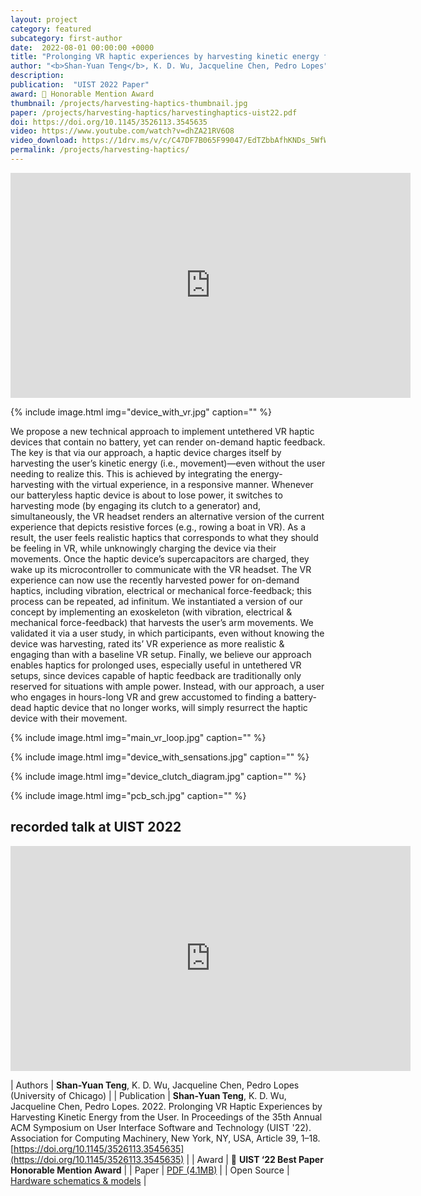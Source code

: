 ```yaml
---
layout: project
category: featured
subcategory: first-author
date:  2022-08-01 00:00:00 +0000
title: "Prolonging VR haptic experiences by harvesting kinetic energy from the user"
author: "<b>Shan-Yuan Teng</b>, K. D. Wu, Jacqueline Chen, Pedro Lopes"
description: 
publication:  "UIST 2022 Paper"
award: 🏅 Honorable Mention Award
thumbnail: /projects/harvesting-haptics-thumbnail.jpg
paper: /projects/harvesting-haptics/harvestinghaptics-uist22.pdf
doi: https://doi.org/10.1145/3526113.3545635
video: https://www.youtube.com/watch?v=dhZA21RV6O8
video_download: https://1drv.ms/v/c/C47DF7B065F99047/EdTZbbAfhKNDs_5WfWSW8O0B-IQpMWlaTl8-9arAqYz1pg?e=DBgcmv
permalink: /projects/harvesting-haptics/
---
```


<div class="video-wrapper">
  <iframe width="640" height="360" src="https://www.youtube.com/embed/dhZA21RV6O8" frameborder="0" allowfullscreen></iframe>
</div>

{% include image.html
           img="device_with_vr.jpg"
           caption="" %}

We propose a new technical approach to implement untethered VR haptic devices that contain no battery, yet can render on-demand haptic feedback. The key is that via our approach, a haptic device charges itself by harvesting the user’s kinetic energy (i.e., movement)—even without the user needing to realize this. This is achieved by integrating the energy-harvesting with the virtual experience, in a responsive manner. Whenever our batteryless haptic device is about to lose power, it switches to harvesting mode (by engaging its clutch to a generator) and, simultaneously, the VR headset renders an alternative version of the current experience that depicts resistive forces (e.g., rowing a boat in VR). As a result, the user feels realistic haptics that corresponds to what they should be feeling in VR, while unknowingly charging the device via their movements. Once the haptic device’s supercapacitors are charged, they wake up its microcontroller to communicate with the VR headset. The VR experience can now use the recently harvested power for on-demand haptics, including vibration, electrical or mechanical force-feedback; this process can be repeated, ad infinitum. We instantiated a version of our concept by implementing an exoskeleton (with vibration, electrical & mechanical force-feedback) that harvests the user’s arm movements. We validated it via a user study, in which participants, even without knowing the device was harvesting, rated its’ VR experience as more realistic & engaging than with a baseline VR setup. Finally, we believe our approach enables haptics for prolonged uses, especially useful in untethered VR setups, since devices capable of haptic feedback are traditionally only reserved for situations with ample power. Instead, with our approach, a user who engages in hours-long VR and grew accustomed to finding a battery-dead haptic device that no longer works, will simply resurrect the haptic device with their movement.

{% include image.html
           img="main_vr_loop.jpg"
           caption="" %}

{% include image.html
           img="device_with_sensations.jpg"
           caption="" %}
           
{% include image.html
           img="device_clutch_diagram.jpg"
           caption="" %}
           
{% include image.html
           img="pcb_sch.jpg"
           caption="" %}
           
## recorded talk at UIST 2022

<div class="video-wrapper">
  <iframe width="640" height="360" src="https://www.youtube.com/embed/bIiekRSSHb8" frameborder="0" allowfullscreen></iframe>
</div>
           
| Authors | <b>Shan-Yuan Teng</b>, K. D. Wu, Jacqueline Chen, Pedro Lopes (University of Chicago) |
| Publication | <b>Shan-Yuan Teng</b>, K. D. Wu, Jacqueline Chen, Pedro Lopes. 2022. Prolonging VR Haptic Experiences by Harvesting Kinetic Energy from the User. In Proceedings of the 35th Annual ACM Symposium on User Interface Software and Technology (UIST '22). Association for Computing Machinery, New York, NY, USA, Article 39, 1–18. [https://doi.org/10.1145/3526113.3545635](https://doi.org/10.1145/3526113.3545635) |
| Award | 🏅 **UIST ‘22 Best Paper Honorable Mention Award**  |
| Paper | [PDF (4.1MB)](harvestinghaptics-uist22.pdf) |
| Open Source | [Hardware schematics & models](https://github.com/humancomputerintegration/harvesting-haptics) |
